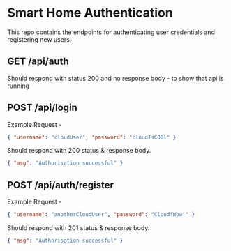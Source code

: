 # Smart Home Authentication

This repo contains the endpoints for authenticating user credentials and registering new users.

## GET /api/auth

Should respond with status 200 and no response body - to show that api is running

## POST /api/login

Example Request -

```json
{ "username": "cloudUser", "password": "cloudIsC00l" }
```

Should respond with 200 status & response body.

```json
{ "msg": "Authorisation successful" }
```

## POST /api/auth/register

Example Request -

```json
{ "username": "anotherCloudUser", "password": "Cloud!Wow!" }
```

Should respond with 201 status & response body.

```json
{ "msg": "Authorisation successful" }
```
